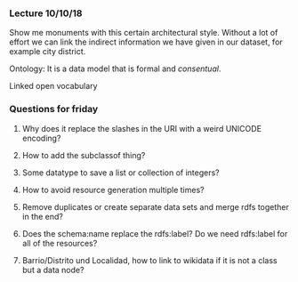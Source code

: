 
### Lecture 10/10/18

Show me monuments with this certain architectural style.
Without a lot of effort we can link the indirect information we have given in our dataset, for example city district.

Ontology: It is a data model that is formal and *consentual*.

Linked open vocabulary

### Questions for friday
1. Why does it replace the slashes in the URI with a weird UNICODE encoding?
2. How to add the subclassof thing?
3. Some datatype to save a list or collection of integers?
4. How to avoid resource generation multiple times?
5. Remove duplicates or create separate data sets and merge rdfs together in the end?
6. Does the schema:name replace the rdfs:label? Do we need rdfs:label for all of the resources?

7. Barrio/Distrito und Localidad, how to link to wikidata if it is not a class but a data node?